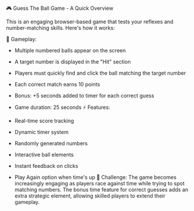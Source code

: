 🎮 Guess The Ball Game - A Quick Overview

This is an engaging browser-based game that tests your reflexes and number-matching skills. Here's how it works:

🎯 Gameplay:

- Multiple numbered balls appear on the screen
- A target number is displayed in the "Hit" section
- Players must quickly find and click the ball matching the target number
- Each correct match earns 10 points
- Bonus: +5 seconds added to timer for each correct guess
- Game duration: 25 seconds
⚡ Features:

- Real-time score tracking
- Dynamic timer system
- Randomly generated numbers
- Interactive ball elements
- Instant feedback on clicks
- Play Again option when time's up
🎲 Challenge: The game becomes increasingly engaging as players race against time while trying to spot matching numbers. The bonus time feature for correct guesses adds an extra strategic element, allowing skilled players to extend their gameplay.
